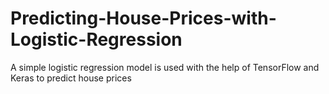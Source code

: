 # Predicting-House-Prices-with-Logistic-Regression
A simple logistic regression model is used with the help of TensorFlow and Keras to predict house prices
